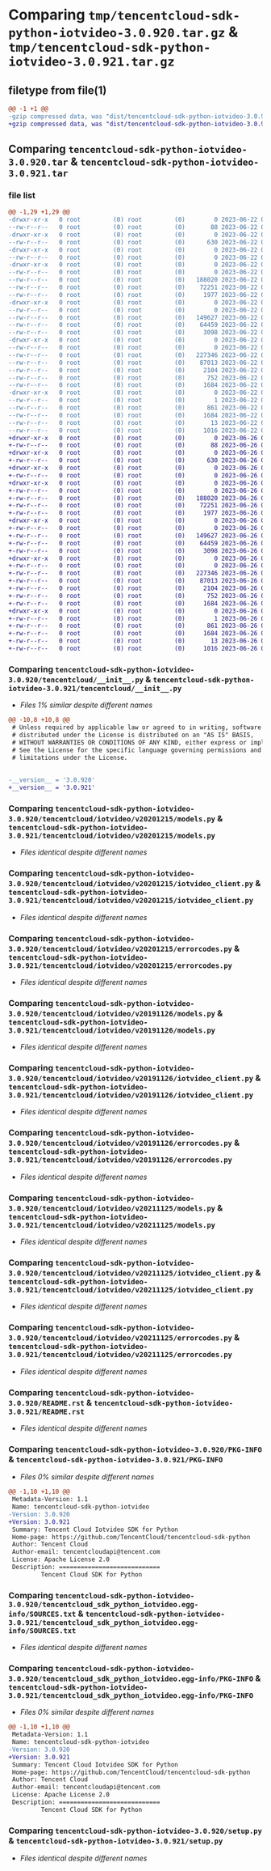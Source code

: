 # Comparing `tmp/tencentcloud-sdk-python-iotvideo-3.0.920.tar.gz` & `tmp/tencentcloud-sdk-python-iotvideo-3.0.921.tar.gz`

## filetype from file(1)

```diff
@@ -1 +1 @@
-gzip compressed data, was "dist/tencentcloud-sdk-python-iotvideo-3.0.920.tar", last modified: Thu Jun 22 00:26:03 2023, max compression
+gzip compressed data, was "dist/tencentcloud-sdk-python-iotvideo-3.0.921.tar", last modified: Mon Jun 26 00:26:56 2023, max compression
```

## Comparing `tencentcloud-sdk-python-iotvideo-3.0.920.tar` & `tencentcloud-sdk-python-iotvideo-3.0.921.tar`

### file list

```diff
@@ -1,29 +1,29 @@
-drwxr-xr-x   0 root         (0) root         (0)        0 2023-06-22 00:26:03.000000 tencentcloud-sdk-python-iotvideo-3.0.920/
--rw-r--r--   0 root         (0) root         (0)       88 2023-06-22 00:26:03.000000 tencentcloud-sdk-python-iotvideo-3.0.920/setup.cfg
-drwxr-xr-x   0 root         (0) root         (0)        0 2023-06-22 00:26:03.000000 tencentcloud-sdk-python-iotvideo-3.0.920/tencentcloud/
--rw-r--r--   0 root         (0) root         (0)      630 2023-06-22 00:26:03.000000 tencentcloud-sdk-python-iotvideo-3.0.920/tencentcloud/__init__.py
-drwxr-xr-x   0 root         (0) root         (0)        0 2023-06-22 00:26:03.000000 tencentcloud-sdk-python-iotvideo-3.0.920/tencentcloud/iotvideo/
--rw-r--r--   0 root         (0) root         (0)        0 2023-06-22 00:26:03.000000 tencentcloud-sdk-python-iotvideo-3.0.920/tencentcloud/iotvideo/__init__.py
-drwxr-xr-x   0 root         (0) root         (0)        0 2023-06-22 00:26:03.000000 tencentcloud-sdk-python-iotvideo-3.0.920/tencentcloud/iotvideo/v20201215/
--rw-r--r--   0 root         (0) root         (0)        0 2023-06-22 00:26:03.000000 tencentcloud-sdk-python-iotvideo-3.0.920/tencentcloud/iotvideo/v20201215/__init__.py
--rw-r--r--   0 root         (0) root         (0)   188020 2023-06-22 00:26:03.000000 tencentcloud-sdk-python-iotvideo-3.0.920/tencentcloud/iotvideo/v20201215/models.py
--rw-r--r--   0 root         (0) root         (0)    72251 2023-06-22 00:26:03.000000 tencentcloud-sdk-python-iotvideo-3.0.920/tencentcloud/iotvideo/v20201215/iotvideo_client.py
--rw-r--r--   0 root         (0) root         (0)     1977 2023-06-22 00:26:03.000000 tencentcloud-sdk-python-iotvideo-3.0.920/tencentcloud/iotvideo/v20201215/errorcodes.py
-drwxr-xr-x   0 root         (0) root         (0)        0 2023-06-22 00:26:03.000000 tencentcloud-sdk-python-iotvideo-3.0.920/tencentcloud/iotvideo/v20191126/
--rw-r--r--   0 root         (0) root         (0)        0 2023-06-22 00:26:03.000000 tencentcloud-sdk-python-iotvideo-3.0.920/tencentcloud/iotvideo/v20191126/__init__.py
--rw-r--r--   0 root         (0) root         (0)   149627 2023-06-22 00:26:03.000000 tencentcloud-sdk-python-iotvideo-3.0.920/tencentcloud/iotvideo/v20191126/models.py
--rw-r--r--   0 root         (0) root         (0)    64459 2023-06-22 00:26:03.000000 tencentcloud-sdk-python-iotvideo-3.0.920/tencentcloud/iotvideo/v20191126/iotvideo_client.py
--rw-r--r--   0 root         (0) root         (0)     3098 2023-06-22 00:26:03.000000 tencentcloud-sdk-python-iotvideo-3.0.920/tencentcloud/iotvideo/v20191126/errorcodes.py
-drwxr-xr-x   0 root         (0) root         (0)        0 2023-06-22 00:26:03.000000 tencentcloud-sdk-python-iotvideo-3.0.920/tencentcloud/iotvideo/v20211125/
--rw-r--r--   0 root         (0) root         (0)        0 2023-06-22 00:26:03.000000 tencentcloud-sdk-python-iotvideo-3.0.920/tencentcloud/iotvideo/v20211125/__init__.py
--rw-r--r--   0 root         (0) root         (0)   227346 2023-06-22 00:26:03.000000 tencentcloud-sdk-python-iotvideo-3.0.920/tencentcloud/iotvideo/v20211125/models.py
--rw-r--r--   0 root         (0) root         (0)    87013 2023-06-22 00:26:03.000000 tencentcloud-sdk-python-iotvideo-3.0.920/tencentcloud/iotvideo/v20211125/iotvideo_client.py
--rw-r--r--   0 root         (0) root         (0)     2104 2023-06-22 00:26:03.000000 tencentcloud-sdk-python-iotvideo-3.0.920/tencentcloud/iotvideo/v20211125/errorcodes.py
--rw-r--r--   0 root         (0) root         (0)      752 2023-06-22 00:26:03.000000 tencentcloud-sdk-python-iotvideo-3.0.920/README.rst
--rw-r--r--   0 root         (0) root         (0)     1684 2023-06-22 00:26:03.000000 tencentcloud-sdk-python-iotvideo-3.0.920/PKG-INFO
-drwxr-xr-x   0 root         (0) root         (0)        0 2023-06-22 00:26:03.000000 tencentcloud-sdk-python-iotvideo-3.0.920/tencentcloud_sdk_python_iotvideo.egg-info/
--rw-r--r--   0 root         (0) root         (0)        1 2023-06-22 00:26:03.000000 tencentcloud-sdk-python-iotvideo-3.0.920/tencentcloud_sdk_python_iotvideo.egg-info/dependency_links.txt
--rw-r--r--   0 root         (0) root         (0)      861 2023-06-22 00:26:03.000000 tencentcloud-sdk-python-iotvideo-3.0.920/tencentcloud_sdk_python_iotvideo.egg-info/SOURCES.txt
--rw-r--r--   0 root         (0) root         (0)     1684 2023-06-22 00:26:03.000000 tencentcloud-sdk-python-iotvideo-3.0.920/tencentcloud_sdk_python_iotvideo.egg-info/PKG-INFO
--rw-r--r--   0 root         (0) root         (0)       13 2023-06-22 00:26:03.000000 tencentcloud-sdk-python-iotvideo-3.0.920/tencentcloud_sdk_python_iotvideo.egg-info/top_level.txt
--rw-r--r--   0 root         (0) root         (0)     1016 2023-06-22 00:26:03.000000 tencentcloud-sdk-python-iotvideo-3.0.920/setup.py
+drwxr-xr-x   0 root         (0) root         (0)        0 2023-06-26 00:26:56.000000 tencentcloud-sdk-python-iotvideo-3.0.921/
+-rw-r--r--   0 root         (0) root         (0)       88 2023-06-26 00:26:56.000000 tencentcloud-sdk-python-iotvideo-3.0.921/setup.cfg
+drwxr-xr-x   0 root         (0) root         (0)        0 2023-06-26 00:26:56.000000 tencentcloud-sdk-python-iotvideo-3.0.921/tencentcloud/
+-rw-r--r--   0 root         (0) root         (0)      630 2023-06-26 00:26:56.000000 tencentcloud-sdk-python-iotvideo-3.0.921/tencentcloud/__init__.py
+drwxr-xr-x   0 root         (0) root         (0)        0 2023-06-26 00:26:56.000000 tencentcloud-sdk-python-iotvideo-3.0.921/tencentcloud/iotvideo/
+-rw-r--r--   0 root         (0) root         (0)        0 2023-06-26 00:26:56.000000 tencentcloud-sdk-python-iotvideo-3.0.921/tencentcloud/iotvideo/__init__.py
+drwxr-xr-x   0 root         (0) root         (0)        0 2023-06-26 00:26:56.000000 tencentcloud-sdk-python-iotvideo-3.0.921/tencentcloud/iotvideo/v20201215/
+-rw-r--r--   0 root         (0) root         (0)        0 2023-06-26 00:26:56.000000 tencentcloud-sdk-python-iotvideo-3.0.921/tencentcloud/iotvideo/v20201215/__init__.py
+-rw-r--r--   0 root         (0) root         (0)   188020 2023-06-26 00:26:56.000000 tencentcloud-sdk-python-iotvideo-3.0.921/tencentcloud/iotvideo/v20201215/models.py
+-rw-r--r--   0 root         (0) root         (0)    72251 2023-06-26 00:26:56.000000 tencentcloud-sdk-python-iotvideo-3.0.921/tencentcloud/iotvideo/v20201215/iotvideo_client.py
+-rw-r--r--   0 root         (0) root         (0)     1977 2023-06-26 00:26:56.000000 tencentcloud-sdk-python-iotvideo-3.0.921/tencentcloud/iotvideo/v20201215/errorcodes.py
+drwxr-xr-x   0 root         (0) root         (0)        0 2023-06-26 00:26:56.000000 tencentcloud-sdk-python-iotvideo-3.0.921/tencentcloud/iotvideo/v20191126/
+-rw-r--r--   0 root         (0) root         (0)        0 2023-06-26 00:26:56.000000 tencentcloud-sdk-python-iotvideo-3.0.921/tencentcloud/iotvideo/v20191126/__init__.py
+-rw-r--r--   0 root         (0) root         (0)   149627 2023-06-26 00:26:56.000000 tencentcloud-sdk-python-iotvideo-3.0.921/tencentcloud/iotvideo/v20191126/models.py
+-rw-r--r--   0 root         (0) root         (0)    64459 2023-06-26 00:26:56.000000 tencentcloud-sdk-python-iotvideo-3.0.921/tencentcloud/iotvideo/v20191126/iotvideo_client.py
+-rw-r--r--   0 root         (0) root         (0)     3098 2023-06-26 00:26:56.000000 tencentcloud-sdk-python-iotvideo-3.0.921/tencentcloud/iotvideo/v20191126/errorcodes.py
+drwxr-xr-x   0 root         (0) root         (0)        0 2023-06-26 00:26:56.000000 tencentcloud-sdk-python-iotvideo-3.0.921/tencentcloud/iotvideo/v20211125/
+-rw-r--r--   0 root         (0) root         (0)        0 2023-06-26 00:26:56.000000 tencentcloud-sdk-python-iotvideo-3.0.921/tencentcloud/iotvideo/v20211125/__init__.py
+-rw-r--r--   0 root         (0) root         (0)   227346 2023-06-26 00:26:56.000000 tencentcloud-sdk-python-iotvideo-3.0.921/tencentcloud/iotvideo/v20211125/models.py
+-rw-r--r--   0 root         (0) root         (0)    87013 2023-06-26 00:26:56.000000 tencentcloud-sdk-python-iotvideo-3.0.921/tencentcloud/iotvideo/v20211125/iotvideo_client.py
+-rw-r--r--   0 root         (0) root         (0)     2104 2023-06-26 00:26:56.000000 tencentcloud-sdk-python-iotvideo-3.0.921/tencentcloud/iotvideo/v20211125/errorcodes.py
+-rw-r--r--   0 root         (0) root         (0)      752 2023-06-26 00:26:56.000000 tencentcloud-sdk-python-iotvideo-3.0.921/README.rst
+-rw-r--r--   0 root         (0) root         (0)     1684 2023-06-26 00:26:56.000000 tencentcloud-sdk-python-iotvideo-3.0.921/PKG-INFO
+drwxr-xr-x   0 root         (0) root         (0)        0 2023-06-26 00:26:56.000000 tencentcloud-sdk-python-iotvideo-3.0.921/tencentcloud_sdk_python_iotvideo.egg-info/
+-rw-r--r--   0 root         (0) root         (0)        1 2023-06-26 00:26:56.000000 tencentcloud-sdk-python-iotvideo-3.0.921/tencentcloud_sdk_python_iotvideo.egg-info/dependency_links.txt
+-rw-r--r--   0 root         (0) root         (0)      861 2023-06-26 00:26:56.000000 tencentcloud-sdk-python-iotvideo-3.0.921/tencentcloud_sdk_python_iotvideo.egg-info/SOURCES.txt
+-rw-r--r--   0 root         (0) root         (0)     1684 2023-06-26 00:26:56.000000 tencentcloud-sdk-python-iotvideo-3.0.921/tencentcloud_sdk_python_iotvideo.egg-info/PKG-INFO
+-rw-r--r--   0 root         (0) root         (0)       13 2023-06-26 00:26:56.000000 tencentcloud-sdk-python-iotvideo-3.0.921/tencentcloud_sdk_python_iotvideo.egg-info/top_level.txt
+-rw-r--r--   0 root         (0) root         (0)     1016 2023-06-26 00:26:56.000000 tencentcloud-sdk-python-iotvideo-3.0.921/setup.py
```

### Comparing `tencentcloud-sdk-python-iotvideo-3.0.920/tencentcloud/__init__.py` & `tencentcloud-sdk-python-iotvideo-3.0.921/tencentcloud/__init__.py`

 * *Files 1% similar despite different names*

```diff
@@ -10,8 +10,8 @@
 # Unless required by applicable law or agreed to in writing, software
 # distributed under the License is distributed on an "AS IS" BASIS,
 # WITHOUT WARRANTIES OR CONDITIONS OF ANY KIND, either express or implied.
 # See the License for the specific language governing permissions and
 # limitations under the License.
 
 
-__version__ = '3.0.920'
+__version__ = '3.0.921'
```

### Comparing `tencentcloud-sdk-python-iotvideo-3.0.920/tencentcloud/iotvideo/v20201215/models.py` & `tencentcloud-sdk-python-iotvideo-3.0.921/tencentcloud/iotvideo/v20201215/models.py`

 * *Files identical despite different names*

### Comparing `tencentcloud-sdk-python-iotvideo-3.0.920/tencentcloud/iotvideo/v20201215/iotvideo_client.py` & `tencentcloud-sdk-python-iotvideo-3.0.921/tencentcloud/iotvideo/v20201215/iotvideo_client.py`

 * *Files identical despite different names*

### Comparing `tencentcloud-sdk-python-iotvideo-3.0.920/tencentcloud/iotvideo/v20201215/errorcodes.py` & `tencentcloud-sdk-python-iotvideo-3.0.921/tencentcloud/iotvideo/v20201215/errorcodes.py`

 * *Files identical despite different names*

### Comparing `tencentcloud-sdk-python-iotvideo-3.0.920/tencentcloud/iotvideo/v20191126/models.py` & `tencentcloud-sdk-python-iotvideo-3.0.921/tencentcloud/iotvideo/v20191126/models.py`

 * *Files identical despite different names*

### Comparing `tencentcloud-sdk-python-iotvideo-3.0.920/tencentcloud/iotvideo/v20191126/iotvideo_client.py` & `tencentcloud-sdk-python-iotvideo-3.0.921/tencentcloud/iotvideo/v20191126/iotvideo_client.py`

 * *Files identical despite different names*

### Comparing `tencentcloud-sdk-python-iotvideo-3.0.920/tencentcloud/iotvideo/v20191126/errorcodes.py` & `tencentcloud-sdk-python-iotvideo-3.0.921/tencentcloud/iotvideo/v20191126/errorcodes.py`

 * *Files identical despite different names*

### Comparing `tencentcloud-sdk-python-iotvideo-3.0.920/tencentcloud/iotvideo/v20211125/models.py` & `tencentcloud-sdk-python-iotvideo-3.0.921/tencentcloud/iotvideo/v20211125/models.py`

 * *Files identical despite different names*

### Comparing `tencentcloud-sdk-python-iotvideo-3.0.920/tencentcloud/iotvideo/v20211125/iotvideo_client.py` & `tencentcloud-sdk-python-iotvideo-3.0.921/tencentcloud/iotvideo/v20211125/iotvideo_client.py`

 * *Files identical despite different names*

### Comparing `tencentcloud-sdk-python-iotvideo-3.0.920/tencentcloud/iotvideo/v20211125/errorcodes.py` & `tencentcloud-sdk-python-iotvideo-3.0.921/tencentcloud/iotvideo/v20211125/errorcodes.py`

 * *Files identical despite different names*

### Comparing `tencentcloud-sdk-python-iotvideo-3.0.920/README.rst` & `tencentcloud-sdk-python-iotvideo-3.0.921/README.rst`

 * *Files identical despite different names*

### Comparing `tencentcloud-sdk-python-iotvideo-3.0.920/PKG-INFO` & `tencentcloud-sdk-python-iotvideo-3.0.921/PKG-INFO`

 * *Files 0% similar despite different names*

```diff
@@ -1,10 +1,10 @@
 Metadata-Version: 1.1
 Name: tencentcloud-sdk-python-iotvideo
-Version: 3.0.920
+Version: 3.0.921
 Summary: Tencent Cloud Iotvideo SDK for Python
 Home-page: https://github.com/TencentCloud/tencentcloud-sdk-python
 Author: Tencent Cloud
 Author-email: tencentcloudapi@tencent.com
 License: Apache License 2.0
 Description: ============================
         Tencent Cloud SDK for Python
```

### Comparing `tencentcloud-sdk-python-iotvideo-3.0.920/tencentcloud_sdk_python_iotvideo.egg-info/SOURCES.txt` & `tencentcloud-sdk-python-iotvideo-3.0.921/tencentcloud_sdk_python_iotvideo.egg-info/SOURCES.txt`

 * *Files identical despite different names*

### Comparing `tencentcloud-sdk-python-iotvideo-3.0.920/tencentcloud_sdk_python_iotvideo.egg-info/PKG-INFO` & `tencentcloud-sdk-python-iotvideo-3.0.921/tencentcloud_sdk_python_iotvideo.egg-info/PKG-INFO`

 * *Files 0% similar despite different names*

```diff
@@ -1,10 +1,10 @@
 Metadata-Version: 1.1
 Name: tencentcloud-sdk-python-iotvideo
-Version: 3.0.920
+Version: 3.0.921
 Summary: Tencent Cloud Iotvideo SDK for Python
 Home-page: https://github.com/TencentCloud/tencentcloud-sdk-python
 Author: Tencent Cloud
 Author-email: tencentcloudapi@tencent.com
 License: Apache License 2.0
 Description: ============================
         Tencent Cloud SDK for Python
```

### Comparing `tencentcloud-sdk-python-iotvideo-3.0.920/setup.py` & `tencentcloud-sdk-python-iotvideo-3.0.921/setup.py`

 * *Files identical despite different names*

